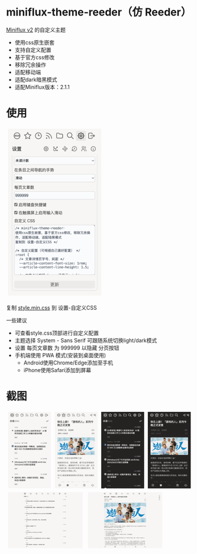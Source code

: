 
# miniflux-theme-reeder（仿 Reeder）

[Miniflux v2](https://github.com/miniflux/v2) 的自定义主题

- 使用css原生嵌套
- 支持自定义配置
- 基于官方css修改
- 移除冗余操作
- 适配移动端
- 适配dark暗黑模式
- 适配Miniflux版本：2.1.1

# 使用

<img src="./screenshots/setting.png" style="flex:1; margin: 5px;width:50%">

复制 [style.min.css](https://github.com/rootknight/Miniflux-Theme-Reeder/blob/main/style.mini.css) 到 设置-自定义CSS

一些建议
- 可查看style.css顶部进行自定义配置
- 主题选择 System - Sans Serif 可跟随系统切换light/dark模式
- 设置 每页文章数 为 999999 以隐藏 分页按钮
- 手机端使用 PWA 模式(安装到桌面使用)
  - Android使用Chrome/Edge添加至手机
  - iPhone使用Safari添加到屏幕

# 截图

<div style="display:flex;">
    <img src="./screenshots/unread.png" style="flex:1; margin: 5px;width:20%;height:auto">
    <img src="./screenshots/article.png" style="flex:1; margin: 5px;width:20%;height:auto">
    <img src="./screenshots/unread-dark.png" style="flex:1; margin: 5px;width:20%;height:auto">
    <img src="./screenshots/article-dark.png" style="flex:1; margin: 5px;width:20%;height:auto">
</div>
<div>
    <img src="./screenshots/pc-unread.png" style="flex:1; margin: 5px;width:40%;height:auto">
    <img src="./screenshots/pc-article.png" style="flex:1; margin: 5px;width:40%;height:auto">
</div>
